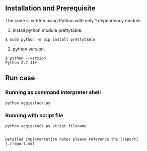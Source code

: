 ## Installation and Prerequisite
The code is written using Python with only 1 dependency module.  

1. install python module prettytable.  
```shell
$ sudo python -m pip install prettytable
```
2. python version.  
```shell
$ python --version
Python 2.7.11+
```

## Run case
### Running as command interpreter shell
```shell
python aggiestack.py
```
### Running with script file
```shell
python aggiestack.py stript_filename


Detailed implementation notes please reference the [report](./report.md)